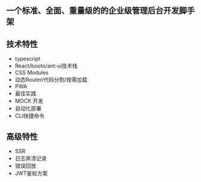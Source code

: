 ## 一个标准、全面、重量级的的企业级管理后台开发脚手架

## 技术特性
- typescript
- React/booto/ant-ui技术栈
- CSS Modules
- 动态Router/代码分割/按需加载
- PWA
- 最佳实践
- MOCK 开发
- 自动化部署
- CLI快捷命令

## 高级特性
- SSR
- 日志奔溃记录
- 错误回放
- JWT鉴权方案